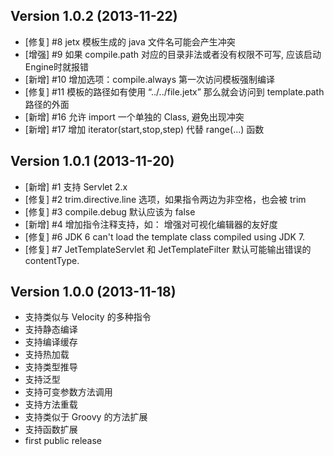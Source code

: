 Version 1.0.2 (2013-11-22)
-----------------------------

* [修复] #8 jetx 模板生成的 java 文件名可能会产生冲突
* [增强] #9 如果 compile.path 对应的目录非法或者没有权限不可写, 应该启动Engine时就报错
* [新增] #10 增加选项：compile.always 第一次访问模板强制编译
* [修复] #11 模板的路径如有使用 “../../file.jetx” 那么就会访问到 template.path 路径的外面
* [新增] #16 允许 import 一个单独的 Class, 避免出现冲突
* [新增] #17 增加 iterator(start,stop,step) 代替 range(…) 函数

Version 1.0.1 (2013-11-20)
-----------------------------

* [新增] #1 支持 Servlet 2.x
* [修复] #2 trim.directive.line 选项，如果指令两边为非空格，也会被 trim 
* [修复] #3 compile.debug 默认应该为 false
* [新增] #4 增加指令注释支持，如： <!-- #if (...) --> 增强对可视化编辑器的友好度
* [修复] #6 JDK 6 can't load the template class compiled using JDK 7.
* [修复] #7 JetTemplateServlet 和 JetTemplateFilter 默认可能输出错误的 contentType. 

Version 1.0.0 (2013-11-18)
-----------------------------

* 支持类似与 Velocity 的多种指令
* 支持静态编译
* 支持编译缓存
* 支持热加载
* 支持类型推导
* 支持泛型
* 支持可变参数方法调用
* 支持方法重载
* 支持类似于 Groovy 的方法扩展
* 支持函数扩展
* first public release
